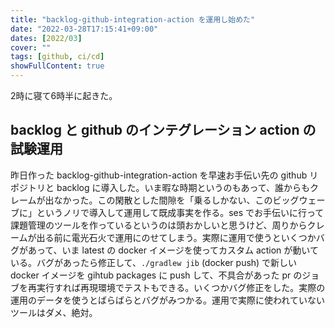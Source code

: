 ```yaml
---
title: "backlog-github-integration-action を運用し始めた"
date: "2022-03-28T17:15:41+09:00"
dates: [2022/03]
cover: ""
tags: [github, ci/cd]
showFullContent: true
---
```


2時に寝て6時半に起きた。

## backlog と github のインテグレーション action の試験運用

昨日作った backlog-github-integration-action を早速お手伝い先の github リポジトリと backlog に導入した。いま暇な時期というのもあって、誰からもクレームが出なかった。この閑散とした間隙を「乗るしかない、このビッグウェーブに」というノリで導入して運用して既成事実を作る。ses でお手伝いに行って課題管理のツールを作っているというのは頭おかしいと思うけど、周りからクレームが出る前に電光石火で運用にのせてしまう。実際に運用で使うといくつかバグがあって、いま latest の docker イメージを使ってカスタム action が動いている。バグがあったら修正して、`./gradlew jib` (docker push) で新しい docker イメージを gihtub packages に push して、不具合があった pr のジョブを再実行すれば再現環境でテストもできる。いくつかバグ修正をした。実際の運用のデータを使うとばらばらとバグがみつかる。運用で実際に使われていないツールはダメ、絶対。
